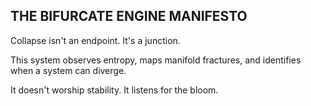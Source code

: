 ## THE BIFURCATE ENGINE MANIFESTO

Collapse isn't an endpoint. It's a junction.

This system observes entropy, maps manifold fractures, and identifies when a system can diverge.

It doesn't worship stability. It listens for the bloom.
